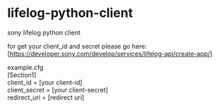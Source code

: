 # lifelog-python-client
sony lifelog python client

for get your client_id and secret please go here:  
[https://developer.sony.com/develop/services/lifelog-api/create-app/]

example.cfg  
[Section1]  
client_id = [your client-id]  
client_secret = [your client-secret]  
redirect_uri = [redirect uri]  
